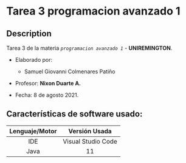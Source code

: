 # Tarea 3 programacion avanzado 1

## Description

Tarea 3 de la materia _`programacion avanzado 1`_ - **UNIREMINGTON**.

* Elaborado por:
  - Samuel Giovanni Colmenares Patiño

* Profesor: **Nixon Duarte A.**
* Fecha: 8 de agosto 2021.

## Características de software usado:
| Lenguaje/Motor |    Versión Usada     |
|:--------------:|:--------------------:|
| IDE            | Visual Studio Code   |
| Java           | 11                   |